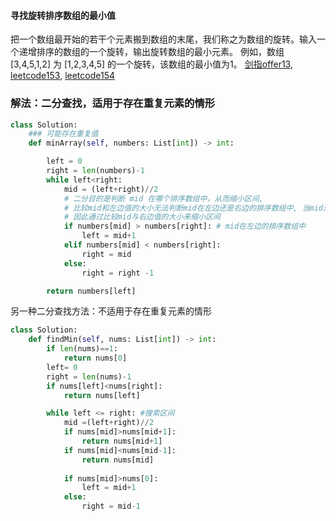 #### 寻找旋转排序数组的最小值
把一个数组最开始的若干个元素搬到数组的末尾，我们称之为数组的旋转。输入一个递增排序的数组的一个旋转，输出旋转数组的最小元素。
例如，数组 [3,4,5,1,2] 为 [1,2,3,4,5] 的一个旋转，该数组的最小值为1。 [剑指offer13](https://leetcode-cn.com/problems/xuan-zhuan-shu-zu-de-zui-xiao-shu-zi-lcof/), [leetcode153](https://leetcode-cn.com/problems/find-minimum-in-rotated-sorted-array/), [leetcode154](https://leetcode-cn.com/problems/find-minimum-in-rotated-sorted-array-ii/)

### 解法：二分查找，适用于存在重复元素的情形
```python
class Solution:
    ### 可能存在重复值
    def minArray(self, numbers: List[int]) -> int:

        left = 0
        right = len(numbers)-1
        while left<right:
            mid = (left+right)//2
            # 二分目的是判断 mid 在哪个排序数组中，从而缩小区间,
            # 比较mid和左边值的大小无法判断mid在左边还是右边的排序数组中, 当mid对应值大于左边值时
            # 因此通过比较mid与右边值的大小来缩小区间
            if numbers[mid] > numbers[right]: # mid在左边的排序数组中
                left = mid+1
            elif numbers[mid] < numbers[right]:
                right = mid
            else:
                right = right -1

        return numbers[left]
```

另一种二分查找方法：不适用于存在重复元素的情形
```python
class Solution:
    def findMin(self, nums: List[int]) -> int:
        if len(nums)==1:
            return nums[0]
        left= 0 
        right = len(nums)-1
        if nums[left]<nums[right]:
            return nums[left]

        while left <= right: #搜索区间
            mid =(left+right)//2
            if nums[mid]>nums[mid+1]:
                return nums[mid+1]
            if nums[mid]<nums[mid-1]:
                return nums[mid]
            
            if nums[mid]>nums[0]:
                left = mid+1
            else:
                right = mid-1
        

```
